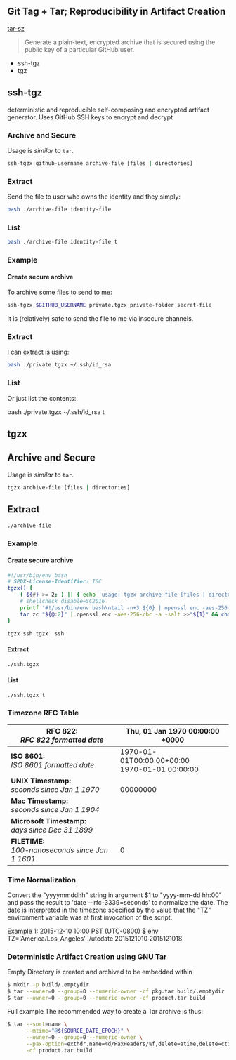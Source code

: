 

## Git Tag + Tar; Reproducibility in Artifact Creation

[tar-sz](https://github.com/sambacha/tar-sz)


>  Generate a plain-text, encrypted archive that is secured using the public key of a particular GitHub user.

* ssh-tgz
* tgz


## ssh-tgz

deterministic and reproducible self-composing and encrypted artifact generator. 
Uses GitHub SSH keys to encrypt and decrypt

### Archive and Secure

Usage is _similar_ to `tar`.

```bash
ssh-tgzx github-username archive-file [files | directories]
```

### Extract

Send the file to user who owns the identity and they simply:

```bash
bash ./archive-file identity-file
```

### List

```bash
bash ./archive-file identity-file t
```

### Example

#### Create secure archive

To archive some files to send to me:

```bash
ssh-tgzx $GITHUB_USERNAME private.tgzx private-folder secret-file
```

It is (relatively) safe to send the file to me via insecure channels.

### Extract

I can extract is using:

```bash
bash ./private.tgzx ~/.ssh/id_rsa
```

### List

Or just list the contents:

bash ./private.tgzx ~/.ssh/id_rsa t

## tgzx

## Archive and Secure

Usage is _similar_ to `tar`.

```bash
tgzx archive-file [files | directories]
```

## Extract

```bash
./archive-file
```

### Example

#### Create secure archive

```bash
#!/usr/bin/env bash
# SPDX-License-Identifier: ISC
tgzx() {
	( ${#} >= 2; ) || { echo 'usage: tgzx archive-file [files | directories]'; return 1; }
	# shellcheck disable=SC2016
	printf '#!/usr/bin/env bash\ntail -n+3 ${0} | openssl enc -aes-256-cbc -d -a | tar ${1:-xv}z; exit\n' >"${1}"
	tar zc "${@:2}" | openssl enc -aes-256-cbc -a -salt >>"${1}" && chmod +x "${1}"
}
```

```bash
tgzx ssh.tgzx .ssh
```


#### Extract

```bash
./ssh.tgzx
```

#### List

```bash
./ssh.tgzx t
```

### Timezone RFC Table 

| **RFC 822:**<br>_RFC 822 formatted date_             | Thu, 01 Jan 1970 00:00:00 +0000                  |
| ---------------------------------------------------- | ------------------------------------------------ |
| **ISO 8601:**<br>_ISO 8601 formatted date_           | 1970-01-01T00:00:00+00:00<br>1970-01-01 00:00:00 |
| **UNIX Timestamp:**<br>_seconds since Jan 1 1970_    | <br>00000000                                     |
| **Mac Timestamp:**<br>_seconds since Jan 1 1904_     |                                                  |
| **Microsoft Timestamp:**<br>_days since Dec 31 1899_ |                                                  |
| **FILETIME:**<br>_100-nanoseconds since Jan 1 1601_  | 0    


### Time Normalization 

Convert the "yyyymmddhh" string in argument $1 to "yyyy-mm-dd hh:00" and
 pass the result to 'date --rfc-3339=seconds' to normalize the date.
 The date is interpreted in the timezone specified by the value that
 the "TZ" environment variable was at first invocation of the script.

 Example 1: 2015-12-10 10:00 PST (UTC-0800)
    $ env TZ='America/Los_Angeles' ./utcdate 2015121010
    2015121018



### Deterministic Artifact Creation using GNU Tar

Empty Directory is created and archived to be embedded within

```bash 
$ mkdir -p build/.emptydir
$ tar --owner=0 --group=0 --numeric-owner -cf pkg.tar build/.emptydir
$ tar --owner=0 --group=0 --numeric-owner -cf product.tar build
```

Full example The recommended way to create a Tar archive is thus:

```bash 
$ tar --sort=name \
      --mtime="@${SOURCE_DATE_EPOCH}" \
      --owner=0 --group=0 --numeric-owner \
      --pax-option=exthdr.name=%d/PaxHeaders/%f,delete=atime,delete=ctime \
      -cf product.tar build
```
